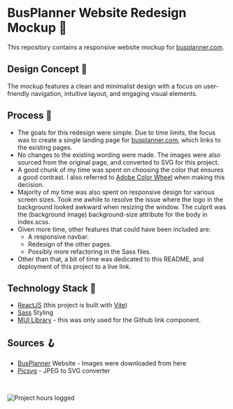 # BusPlanner Website Redesign Mockup 🚌

This repository contains a responsive website mockup for <a href="https://www.busplanner.com" target="_blank">busplanner.com</a>.

## Design Concept 💫
The mockup features a clean and minimalist design with a focus on user-friendly navigation, intuitive layout, and engaging visual elements.

## Process 💭
- The goals for this redesign were simple. Due to time limits, the focus was to create a single landing page for <a href="https://www.busplanner.com" target="_blank">busplanner.com</a>, which links to the existing pages. 
- No changes to the existing wording were made. The images were also sourced from the original page, and converted to SVG for this project.
- A good chunk of my time was spent on choosing the color that ensures a good contrast. I also referred to <a href="https://color.adobe.com/create/color-wheel" target="_blank">Adobe Color Wheel</a> when making this decision.
- Majority of my time was also spent on responsive design for various screen sizes. Took me awhile to resolve the issue where the logo in the background looked awkward when resizing the window. The culprit was the (background image) background-size attribute for the body in index.scss.
- Given more time, other features that could have been included are:
  - A responsive navbar.
  - Redesign of the other pages.
  - Possibly more refactoring in the Sass files.
- Other than that, a bit of time was dedicated to this README, and deployment of this project to a live link.

## Technology Stack 🔧
- <a href="https://react.dev/" target="_blank">ReactJS</a> (this project is built with <a href="https://vitejs.dev/guide/" target="_blank">Vite</a>)
- <a href="https://sass-lang.com/documentation/" target="_blank">Sass</a> Styling
- <a href="https://mui.com/material-ui/getting-started/installation/" target="_blank">MUI Library</a> - this was only used for the Github link component.

## Sources 🪝
- <a href="https://www.busplanner.com" target="_blank">BusPlanner</a> Website - Images were downloaded from here
- <a href="https://picsvg.com/" target="_blank">Picsvg</a> - JPEG to SVG converter

<br/>

![Project hours logged](https://img.shields.io/badge/Project_Hours_Logged-13.0_h-blue)
